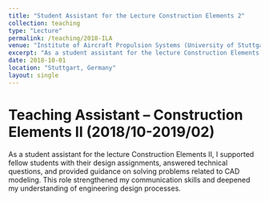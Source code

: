 ```yaml
---
title: "Student Assistant for the Lecture Construction Elements 2"
collection: teaching
type: "Lecture"
permalink: /teaching/2018-ILA
venue: "Institute of Aircraft Propulsion Systems (University of Stuttgart, ILA)"
excerpt: "As a student assistant for the lecture Construction Elements II, I supported fellow students with their design assignments, answered technical questions, and provided guidance on solving problems related to CAD modeling."
date: 2018-10-01
location: "Stuttgart, Germany"
layout: single
---
```


Teaching Assistant – Construction Elements II (2018/10-2019/02)
======
As a student assistant for the lecture Construction Elements II, I supported fellow students with their design assignments, answered technical questions, and provided guidance on solving problems related to CAD modeling. This role strengthened my communication skills and deepened my understanding of engineering design processes.


